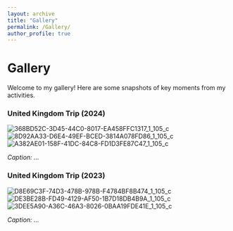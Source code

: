 ```yaml
---
layout: archive
title: "Gallery"
permalink: /Gallery/
author_profile: true
---
```


# Gallery

Welcome to my gallery! Here are some snapshots of key moments from my activities.

### United Kingdom Trip (2024)

![368BD52C-3D45-44C0-8017-EA458FFC1317_1_105_c](https://github.com/O2-CH4/O2-CH4.github.io/assets/118633117/99c7c501-d0e4-44a3-b3c3-fd3d7b512cad)
![8D92AA33-D6E4-49EF-BCED-3814A078FD86_1_105_c](https://github.com/O2-CH4/O2-CH4.github.io/assets/118633117/7be7244b-8146-40d7-92c8-18c6c233ac81)
![A382AE01-158F-41DC-84C8-FD1D3FE87C47_1_105_c](https://github.com/O2-CH4/O2-CH4.github.io/assets/118633117/deea44f8-4e09-4388-b10f-3d6da143d6e8)


*Caption: ...*

### United Kingdom Trip (2023)

![D8E69C3F-74D3-478B-978B-F4784BF8B474_1_105_c](https://github.com/O2-CH4/O2-CH4.github.io/assets/118633117/ef66b14d-c549-4f14-a98f-59dc5805a39b)
![DE3BE28B-FD49-4129-AF50-1B7D18DB4B9A_1_105_c](https://github.com/O2-CH4/O2-CH4.github.io/assets/118633117/3e23d79e-33f0-4be1-8103-bf34be588604)
![3DEE5A90-A36C-46A3-8026-0BAA19FDE41E_1_105_c](https://github.com/O2-CH4/O2-CH4.github.io/assets/118633117/3e20a0bd-09cf-4a1f-8daf-4ddf030c0743)


*Caption: ...*




